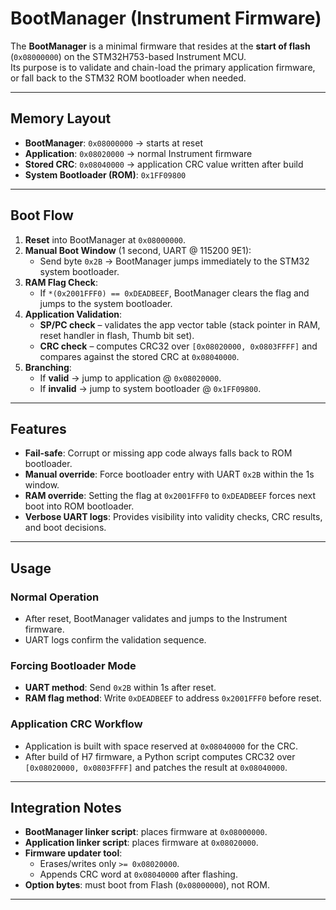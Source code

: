 # BootManager (Instrument Firmware)

The **BootManager** is a minimal firmware that resides at the **start of flash** (`0x08000000`) on the STM32H753-based Instrument MCU.  
Its purpose is to validate and chain-load the primary application firmware, or fall back to the STM32 ROM bootloader when needed.

---

## Memory Layout

- **BootManager**: `0x08000000` → starts at reset
- **Application**: `0x08020000` → normal Instrument firmware
- **Stored CRC**: `0x08040000` → application CRC value written after build
- **System Bootloader (ROM)**: `0x1FF09800`

---

## Boot Flow

1. **Reset** into BootManager at `0x08000000`.
2. **Manual Boot Window** (1 second, UART @ 115200 9E1):
   - Send byte `0x2B` → BootManager jumps immediately to the STM32 system bootloader.
3. **RAM Flag Check**:
   - If `*(0x2001FFF0) == 0xDEADBEEF`, BootManager clears the flag and jumps to the system bootloader.
4. **Application Validation**:
   - **SP/PC check** – validates the app vector table (stack pointer in RAM, reset handler in flash, Thumb bit set).
   - **CRC check** – computes CRC32 over `[0x08020000, 0x0803FFFF]` and compares against the stored CRC at `0x08040000`.
5. **Branching**:
   - If **valid** → jump to application @ `0x08020000`.
   - If **invalid** → jump to system bootloader @ `0x1FF09800`.

---

## Features

- **Fail-safe**: Corrupt or missing app code always falls back to ROM bootloader.
- **Manual override**: Force bootloader entry with UART `0x2B` within the 1s window.
- **RAM override**: Setting the flag at `0x2001FFF0` to `0xDEADBEEF` forces next boot into ROM bootloader.
- **Verbose UART logs**: Provides visibility into validity checks, CRC results, and boot decisions.

---

## Usage

### Normal Operation

- After reset, BootManager validates and jumps to the Instrument firmware.
- UART logs confirm the validation sequence.

### Forcing Bootloader Mode

- **UART method**: Send `0x2B` within 1s after reset.
- **RAM flag method**: Write `0xDEADBEEF` to address `0x2001FFF0` before reset.

### Application CRC Workflow

- Application is built with space reserved at `0x08040000` for the CRC.
- After build of H7 firmware, a Python script computes CRC32 over `[0x08020000, 0x0803FFFF]` and patches the result at `0x08040000`.

---

## Integration Notes

- **BootManager linker script**: places firmware at `0x08000000`.
- **Application linker script**: places firmware at `0x08020000`.
- **Firmware updater tool**:
  - Erases/writes only `>= 0x08020000`.
  - Appends CRC word at `0x08040000` after flashing.
- **Option bytes**: must boot from Flash (`0x08000000`), not ROM.

---
